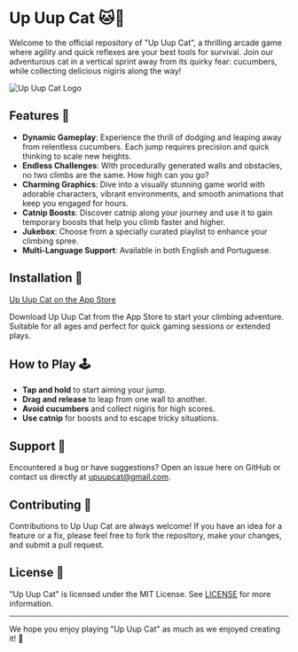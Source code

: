 # Up Uup Cat 🐱🥒

Welcome to the official repository of "Up Uup Cat", a thrilling arcade game where agility and quick reflexes are your best tools for survival. Join our adventurous cat in a vertical sprint away from its quirky fear: cucumbers, while collecting delicious nigiris along the way!

![Up Uup Cat Logo](business/Assets.xcassets/background/home/game_logo.imageset)

## Features 🚀

- **Dynamic Gameplay**: Experience the thrill of dodging and leaping away from relentless cucumbers. Each jump requires precision and quick thinking to scale new heights.
- **Endless Challenges**: With procedurally generated walls and obstacles, no two climbs are the same. How high can you go?
- **Charming Graphics**: Dive into a visually stunning game world with adorable characters, vibrant environments, and smooth animations that keep you engaged for hours.
- **Catnip Boosts**: Discover catnip along your journey and use it to gain temporary boosts that help you climb faster and higher.
- **Jukebox**: Choose from a specially curated playlist to enhance your climbing spree.
- **Multi-Language Support**: Available in both English and Portuguese.

## Installation 📲

[Up Uup Cat on the App Store](https://apps.apple.com/us/app/up-uup-cat/id6479709715)

Download Up Uup Cat from the App Store to start your climbing adventure. Suitable for all ages and perfect for quick gaming sessions or extended plays.

## How to Play 🕹️

- **Tap and hold** to start aiming your jump.
- **Drag and release** to leap from one wall to another.
- **Avoid cucumbers** and collect nigiris for high scores.
- **Use catnip** for boosts and to escape tricky situations.

## Support 💖

Encountered a bug or have suggestions? Open an issue here on GitHub or contact us directly at [upuupcat@gmail.com](upuupcat@gmail.com).

## Contributing 🤝

Contributions to Up Uup Cat are always welcome! If you have an idea for a feature or a fix, please feel free to fork the repository, make your changes, and submit a pull request.

## License 📄

"Up Uup Cat" is licensed under the MIT License. See [LICENSE](LICENSE) for more information.

---

We hope you enjoy playing "Up Uup Cat" as much as we enjoyed creating it! 🌟
